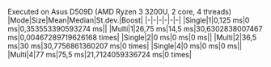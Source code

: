 Executed on Asus D509D (AMD Ryzen 3 3200U, 2 core, 4 threads)
|Mode|Size|Mean|Median|St.dev.|Boost|
|-|-|-|-|-|-|
|Single|1|0,125 ms|0 ms|0,353553390593274 ms||
|Multi|1|26,75 ms|14,5 ms|30,6302838007467 ms|0,00467289719626168 times|
|Single|2|0 ms|0 ms|0 ms||
|Multi|2|36,5 ms|30 ms|30,7756861360207 ms|0 times|
|Single|4|0 ms|0 ms|0 ms||
|Multi|4|77 ms|75,5 ms|21,7124059336724 ms|0 times|
